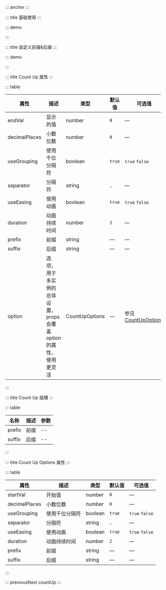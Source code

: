 ::: anchor
:::

::: title 基础使用
:::

::: demo

<template>
  <h1 style="padding:20px 15px">
      <lay-count-up :end-val="countVal" :decimalPlaces="2"></lay-count-up>
  </h1>
</template>

<script>
import { ref } from 'vue'

export default {
  setup() {
    const countVal = 2862.9888;
    return {
      
    }
  }
}
</script>

:::

::: title 自定义前缀&后缀
:::

::: demo

<template>
  <lay-button @click="handlerClick" type="primary" size="sm">更新</lay-button>
  <br/>
  <br/>
  <!-- 属性 -->
  <lay-card style="width:200px;height:120px;display:inline-block;">
    <h1 style="padding:20px 15px">
      <lay-count-up :end-val="countVal2" prefix="¥" suffix="↑"></lay-count-up>
    </h1>
  </lay-card>
  <!-- 插槽 -->
  <lay-card style="width:200px;height:120px;display:inline-block;">
    <h1 style="padding:20px 15px">
      <lay-count-up :end-val="18" :duration="1">
        <template #prefix>
          <span style="font-size:75%">雷雨&nbsp</span>
        </template>
        <template #suffix>
          <span style="font-size:75%">
            <sub>℃</sub> ⛈
          </span>
        </template>
      </lay-count-up>
    </h1>
  </lay-card>
</template>

<script>
import { ref } from 'vue'

export default {
  setup() {
    const countVal2 = ref(98626);
    const handlerClick = () => {
      countVal2.value += 1000;
    }
    return {
      handlerClick,
    }
  }
}
</script>

:::

::: title Count Up 属性
:::

::: table

| 属性          | 描述                                                         | 类型           | 默认值 | 可选值         |
| ------------- | ------------------------------------------------------------ | -------------- | ------ | -------------- |
| endVal        | 显示的值                                                     | number         | `0`    | —             |
| decimalPlaces | 小数位数                                                     | number         | `0`    | —             |
| useGrouping   | 使用千位分隔符                                               | boolean        | `true` | `true` `false` |
| separator     | 分隔符                                                       | string         | `,`    | —             |
| useEasing     | 使用动画                                                     | boolean        | `true` | `true` `false` |
| duration      | 动画持续时间                                                 | number         | `2`    | —             |
| prefix        | 前缀                                                         | string         | —    | —             |
| suffix        | 后缀                                                         | string         | —     | —             |
| option        | 选项，用于多实例的总体设置，<br>props会覆盖option的属性，使用更灵活 | CountUpOptions | —     | 参见[CountUpOptions](#opts)   |

:::

::: title Count Up 插槽
:::

::: table

| 名称    | 描述     | 参数 |
| -----   | -------- | ---- |
| prefix  | 前缀     | --   |
| suffix  | 后缀     | --   |

:::

::: title Count Up Options 属性
::: 

::: table

| 属性          | 描述                                                         | 类型           | 默认值 | 可选值         |
| ------------- | ------------------------------------------------------------ | -------------- | ------ | -------------- |
| startVal      | 开始值                                                      | number         | `0`    | —             |
| decimalPlaces | 小数位数                                                     | number         | `0`    | —             |
| useGrouping   | 使用千位分隔符                                               | boolean        | `true` | `true` `false` |
| separator     | 分隔符                                                       | string         | `,`    | —             |
| useEasing     | 使用动画                                                     | boolean        | `true` | `true` `false` |
| duration      | 动画持续时间                                                 | number         | `2`    | —             |
| prefix        | 前缀                                                         | string         | —    | —             |
| suffix        | 后缀                                                         | string         | —     | —             |   |

:::

::: previousNext countUp
:::